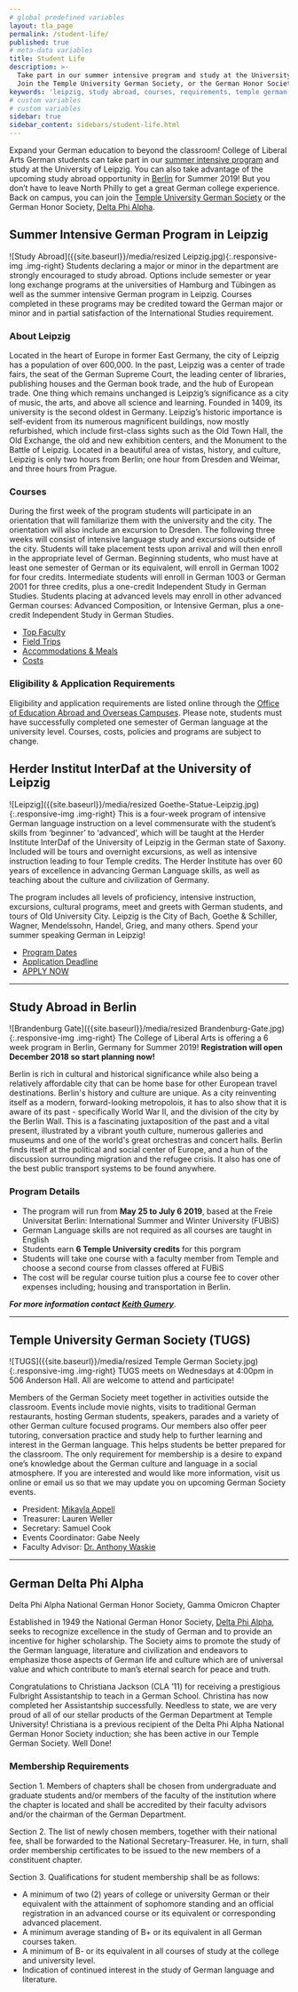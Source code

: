 ```yaml
---
# global predefined variables
layout: tla_page
permalink: /student-life/
published: true
# meta-data variables
title: Student Life
description: >-
  Take part in our summer intensive program and study at the University of Leipzig, or study abroad in Berlin.
  Join the Temple University German Society, or the German Honor Society, Delta Phi Alpha, at the College of Liberal Arts.
keywords: 'leipzig, study abroad, courses, requirements, temple german society, delta phi alpha'
# custom variables
# custom variables
sidebar: true
sidebar_content: sidebars/student-life.html
---
```

Expand your German education to beyond the classroom! College of Liberal Arts German students can take part in our [summer intensive program](#summer-intensive-german-program-in-leipzig) and study at the University of Leipzig. You can also take advantage of the upcoming study abroad opportunity in [Berlin](#study-abroad-in-berlin) for Summer 2019! But you don’t have to leave North Philly to get a great German college experience. Back on campus, you can join the [Temple University German Society](#temple-university-german-society-tugs) or the German Honor Society, [Delta Phi Alpha](#delta-phi-alpha).

## Summer Intensive German Program in Leipzig
![Study Abroad]({{site.baseurl}}/media/resized Leipzig.jpg){:.responsive-img .img-right}
Students declaring a major or minor in the department are strongly encouraged to study abroad. Options include semester or year long exchange programs at the universities of Hamburg and Tübingen as well as the summer intensive German program in Leipzig. Courses completed in these programs may be credited toward the German major or minor and in partial satisfaction of the International Studies requirement.

### About Leipzig
Located in the heart of Europe in former East Germany, the city of Leipzig has a population of over 600,000. In the past, Leipzig was a center of trade fairs, the seat of the German Supreme Court, the leading center of libraries, publishing houses and the German book trade, and the hub of European trade. One thing which remains unchanged is Leipzig’s significance as a city of music, the arts, and above all science and learning. Founded in 1409, its university is the second oldest in Germany. Leipzig’s historic importance is self-evident from its numerous magnificent buildings, now mostly refurbished, which include first-class sights such as the Old Town Hall, the Old Exchange, the old and new exhibition centers, and the Monument to the Battle of Leipzig. Located in a beautiful area of vistas, history, and culture, Leipzig is only two hours from Berlin; one hour from Dresden and Weimar, and three hours from Prague.

### Courses
During the first week of the program students will participate in an orientation that will familiarize them with the university and the city. The orientation will also include an excursion to Dresden. The following three weeks will consist of intensive language study and excursions outside of the city. Students will take placement tests upon arrival and will then enroll in the appropriate level of German. Beginning students, who must have at least one semester of German or its equivalent, will enroll in German 1002 for four credits. Intermediate students will enroll in German 1003 or German 2001 for three credits, plus a one-credit Independent Study in German Studies. Students placing at advanced levels may enroll in other advanced German courses: Advanced Composition, or Intensive German, plus a one-credit Independent Study in German Studies.

- [Top Faculty](https://studyabroad.temple.edu/faculty/temple-summer-in-germany)
- [Field Trips](https://studyabroad.temple.edu/sites/temple-summer-in-germany/enrichment)
- [Accommodations & Meals](https://studyabroad.temple.edu/sites/temple-summer-in-germany/living-in-leipzig)
- [Costs](http://studyabroad.temple.edu/summer-programs-costs-scholarships-and-financial-aid)

### Eligibility & Application Requirements
Eligibility and application requirements are listed online through the [Office of Education Abroad and Overseas Campuses](http://studyabroad.temple.edu/temple-summer-in-germany-application-requirements). Please note, students must have successfully completed one semester of German language at the university level. Courses, costs, policies and programs are subject to change.

## Herder Institut InterDaf at the University of Leipzig
![Leipzig]({{site.baseurl}}/media/resized Goethe-Statue-Leipzig.jpg){:.responsive-img .img-right}
This is a four-week program of intensive German language instruction on a level commensurate with the student’s skills from ‘beginner’ to ‘advanced’, which will be taught at the Herder Institute InterDaf of the University of Leipzig in the German state of Saxony. Included will be tours and overnight excursions, as well as intensive instruction leading to four Temple credits. The Herder Institute has over 60 years of excellence in advancing German Language skills, as well as teaching about the culture and civilization of Germany.

The program includes all levels of proficiency, intensive instruction, excursions, cultural programs, meet and greets with German students, and tours of Old University City. Leipzig is the City of Bach, Goethe & Schiller, Wagner, Mendelssohn, Handel, Grieg, and many others. Spend your summer speaking German in Leipzig!

- [Program Dates](https://studyabroad.temple.edu/node/572/) <br>
- [Application Deadline](https://studyabroad.temple.edu/application-deadlines) <br>
- [APPLY NOW](https://studyabroad.temple.edu/sites/temple-summer-in-germany)

___

## Study Abroad in Berlin
![Brandenburg Gate]({{site.baseurl}}/media/resized Brandenburg-Gate.jpg){:.responsive-img .img-right}
The College of Liberal Arts is offering a 6 week program in Berlin, Germany for Summer 2019! **Registration will open December 2018 so start planning now!**

Berlin is rich in cultural and historical significance while also being a relatively affordable city that can be home base for other European travel destinations. Berlin's history and culture are unique. As a city reinventing itself as a modern, forward-looking metropolois, it has to also show that it is aware of its past - specifically World War II, and the division of the city by the Berlin Wall. This is a fascinating juxtaposition of the past and a vital present, illustrated by a vibrant youth culture, numerous galleries and museums and one of the world's great orchestras and concert halls. Berlin finds itself at the political and social center of Europe, and a hun of the discussion surrounding migration and the refugee crisis. It also has one of the best public transport systems to be found anywhere.

### Program Details
- The program will run from **May 25 to July 6 2019**, based at the Freie Universitat Berlin: International Summer and Winter University (FUBiS)
- German Language skills are not required as all courses are taught in English
- Students earn **6 Temple University credits** for this porgram
- Students will take one course with a faculty member from Temple and choose a second course from classes offered at FUBiS
- The cost will be regular course tuition plus a course fee to cover other expenses including; housing and transportation in Berlin.

**_For more information contact [Keith Gumery](mailto:gumery@temple.edu)_**.

___

## Temple University German Society (TUGS)
![TUGS]({{site.baseurl}}/media/resized Temple German Society.jpg){:.responsive-img .img-right}
TUGS meets on Wednesdays at 4:00pm in 506 Anderson Hall. All are welcome to attend and participate!

Members of the German Society meet together in activities outside the classroom. Events include movie nights, visits to traditional German restaurants, hosting German students, speakers, parades and a variety of other German culture focused programs. Our members also offer peer tutoring, conversation practice and study help to further learning and interest in the German language. This helps students be better prepared for the classroom. The only requirement for membership is a desire to expand one’s knowledge about the German culture and language in a social atmosphere. If you are interested and would like more information, visit us online or email us so that we may update you on upcoming German Society events.

- President: [Mikayla Appell](mailto:tue61733@temple.edu)
- Treasurer: Lauren Weller
- Secretary: Samuel Cook
- Events Coordinator: Gabe Neely
- Faculty Advisor: [Dr. Anthony Waskie](mailto:awaski01@temple.edu)

___

## German Delta Phi Alpha
Delta Phi Alpha National German Honor Society, Gamma Omicron Chapter

Established in 1949 the National German Honor Society, [Delta Phi Alpha](http://www.deltaphialpha.org/), seeks to recognize excellence in the study of German and to provide an incentive for higher scholarship. The Society aims to promote the study of the German language, literature and civilization and endeavors to emphasize those aspects of German life and culture which are of universal value and which contribute to man’s eternal search for peace and truth.

Congratulations to Christiana Jackson (CLA ’11) for receiving a prestigious Fulbright Assistantship to teach in a German School. Christina has now completed her Assistantship successfully. Needless to state, we are very proud of all of our stellar products of the German Department at Temple University! Christiana is a previous recipient of the Delta Phi Alpha National German Honor Society induction; she has been active in our Temple German Society. Well Done!

### Membership Requirements
Section 1. Members of chapters shall be chosen from undergraduate and graduate students and/or members of the faculty of the institution where the chapter is located and shall be accredited by their faculty advisors and/or the chairman of the German Department.

Section 2. The list of newly chosen members, together with their national fee, shall be forwarded to the National Secretary-Treasurer. He, in turn, shall order membership certificates to be issued to the new members of a constituent chapter.

Section 3. Qualifications for student membership shall be as follows:
- A minimum of two (2) years of college or university German or their equivalent with the attainment of sophomore standing and an official registration in an advanced course or its equivalent or corresponding advanced placement.
- A minimum average standing of B+ or its equivalent in all German courses taken.
- A minimum of B- or its equivalent in all courses of study at the college and university level.
- Indication of continued interest in the study of German language and literature.
